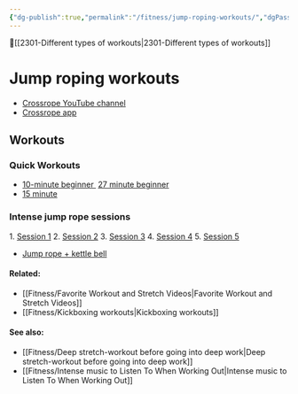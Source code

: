 ```yaml
---
{"dg-publish":true,"permalink":"/fitness/jump-roping-workouts/","dgPassFrontmatter":true,"created":"","updated":""}
---
```


🔺[[2301-Different types of workouts\|2301-Different types of workouts]]

# Jump roping workouts 

- [Crossrope YouTube channel](https://youtube.com/c/CrossRope)
- [Crossrope app](https://apps.apple.com/us/app/jump-rope-training-crossrope/id996680141)

## Workouts 

### Quick Workouts
- [10-minute beginner ](https://www.youtube.com/watch?v=1BZM2Vre5oc&t=5s)
[27 minute beginner](https://www.youtube.com/watch?v=OO1fxTSdaZs)
- [15 minute](https://www.youtube.com/watch?v=pT5l2LPP3ac)

### Intense jump rope sessions

1. [Session 1](https://www.youtube.com/watch?v=cFoY4_30S2M)
2. [Session 2](https://www.youtube.com/watch?v=JgIG9fd181k)
3. [Session 3](https://www.youtube.com/watch?v=Jm1964VGbxA)
4. [Session 4](https://www.youtube.com/watch?v=lEapNjv_-rQ)
5. [Session 5](https://www.youtube.com/watch?v=MmXgIuepTwo)

- [Jump rope + kettle bell](https://www.youtube.com/watch?v=EmryDewEaaM)

#### Related: 
- [[Fitness/Favorite Workout and Stretch Videos\|Favorite Workout and Stretch Videos]]
- [[Fitness/Kickboxing workouts\|Kickboxing workouts]]

#### See also: 
- [[Fitness/Deep stretch-workout before going into deep work\|Deep stretch-workout before going into deep work]]
- [[Fitness/Intense music to Listen To When Working Out\|Intense music to Listen To When Working Out]]








